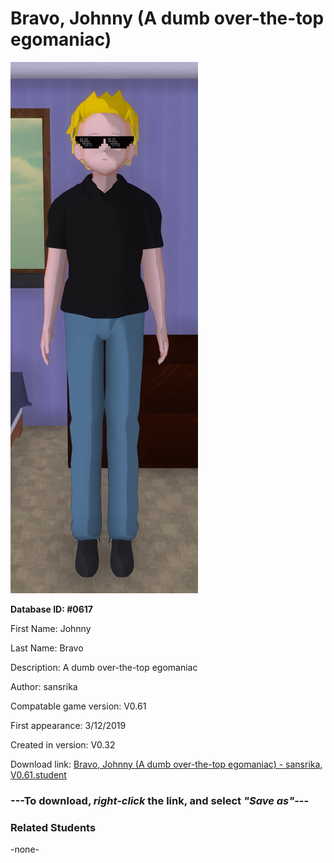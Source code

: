 # Bravo, Johnny (A dumb over-the-top egomaniac)

<img src="../../Files/Images/Bravo, Johnny (A dumb over-the-top egomaniac).png" title="Bravo, Johnny (A dumb over-the-top egomaniac) - sansrika, V0.61">

**Database ID: #0617**

First Name: Johnny

Last Name: Bravo

Description: A dumb over-the-top egomaniac

Author: sansrika

Compatable game version: V0.61

First appearance: 3/12/2019

Created in version: V0.32

Download link: <a href="https://raw.githubusercontent.com/Arbiter1223/Daigaku-Gurashi-Custom-Students/master/Files/Student%20Files/Bravo%2C%20Johnny%20(A%20dumb%20over-the-top%20egomaniac)%20-%20sansrika%2C%20V0.61.student">Bravo, Johnny (A dumb over-the-top egomaniac) - sansrika, V0.61.student</a>

### ---**To download, _right-click_ the link, and select _"Save as"_**---

### Related Students

-none-
